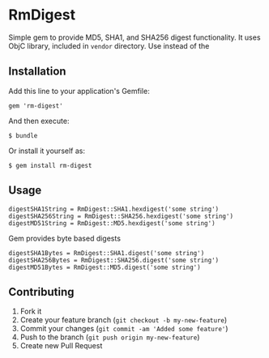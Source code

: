 # RmDigest

Simple gem to provide MD5, SHA1, and SHA256 digest functionality. It uses ObjC library, included in ```vendor``` directory. Use instead of the 

## Installation

Add this line to your application's Gemfile:

    gem 'rm-digest'

And then execute:

    $ bundle

Or install it yourself as:

    $ gem install rm-digest

## Usage

```
digestSHA1String = RmDigest::SHA1.hexdigest('some string')
digestSHA256String = RmDigest::SHA256.hexdigest('some string')
digestMD51String = RmDigest::MD5.hexdigest('some string')
```

Gem provides byte based digests

```
digestSHA1Bytes = RmDigest::SHA1.digest('some string')
digestSHA256Bytes = RmDigest::SHA256.digest('some string')
digestMD51Bytes = RmDigest::MD5.digest('some string')
```

## Contributing

1. Fork it
2. Create your feature branch (`git checkout -b my-new-feature`)
3. Commit your changes (`git commit -am 'Added some feature'`)
4. Push to the branch (`git push origin my-new-feature`)
5. Create new Pull Request
